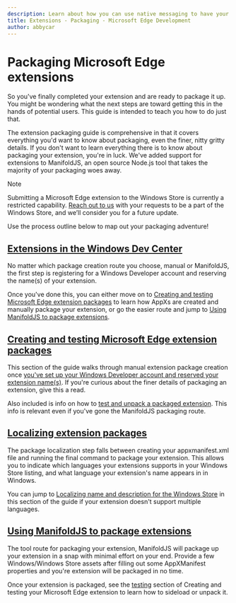 ```yaml
---
description: Learn about how you can use native messaging to have your extension communicate with a companion UWP app.
title: Extensions - Packaging - Microsoft Edge Development
author: abbycar
---
```


# Packaging Microsoft Edge extensions

So you've finally completed your extension and are ready to package it up. You might be wondering what the next steps are toward getting this in the hands of potential users. This guide is intended to teach you how to do just that.

The extension packaging guide is comprehensive in that it covers everything you'd want to know about packaging, even the finer, nitty gritty details. If you don't want to learn everything there is to know about packaging your extension, you're in luck. We've added support for extensions to ManifoldJS, an open source Node.js tool that takes the majority of your packaging woes away.

> [!NOTE]
> Submitting a Microsoft Edge extension to the Windows Store is currently a restricted capability. [Reach out to us](http://aka.ms/extension-request) with your requests to be a part of the Windows Store, and we’ll consider you for a future update.


Use the process outline below to map out your packaging adventure!


## [Extensions in the Windows Dev Center](./packaging/extensions-in-the-windows-dev-center.md)

No matter which package creation route you choose, manual or ManifoldJS, the first step is registering for a Windows Developer account and reserving the name(s) of your extension.

Once you've done this, you can either move on to [Creating and testing Microsoft Edge extension packages](./packaging/creating-and-testing-Microsoft-Edge-extension-packages.md) to learn how AppXs are created and manually package your extension, or go the easier route and jump to [Using ManifoldJS to package extensions](./packaging/using-ManifoldJS-to-package-extensions.md).

## [Creating and testing Microsoft Edge extension packages](./packaging/creating-and-testing-Microsoft-Edge-extension-packages.md)

This section of the guide walks through manual extension package creation once [you've set up your Windows Developer account and reserved your extension name(s)](./packaging/extensions-in-the-Windows-Dev-Center.md). If you're curious about the finer details of packaging an extension, give this a read.

Also included is info on how to [test and unpack a packaged extension](./packaging/creating-and-testing-Microsoft-Edge-extension-packages#testing-an-appx-package.md). This info is relevant even if you've gone the ManifoldJS packaging route.

## [Localizing extension packages](./packaging/localizing-extension-packages.md)
The package localization step falls between creating your appxmanifest.xml file and running the final command to package your extension.
This allows you to indicate which languages your extensions supports in your Windows Store listing, and what language your extension's name appears in in Windows.

You can jump to [Localizing name and description for the Windows Store](./packaging/localizing-extension-packages#localizing-name-and-description-in-the-windows-store.md) in this section of the guide if your extension doesn't support multiple languages.

## [Using ManifoldJS to package extensions](./packaging/using-ManifoldJS-to-package-extensions.md)

The tool route for packaging your extension, ManifoldJS will package up your extension in a snap with minimal effort on your end. Provide a few Windows/Windows Store assets after filling out some AppXManifest properties and you're extension will be packaged in no time.

Once your extension is packaged, see the [testing](./packaging/creating-and-testing-Microsoft-Edge-extension-packages#testing-an-appx-package.md) section of Creating and testing your Microsoft Edge extension to learn how to sideload or unpack it.
